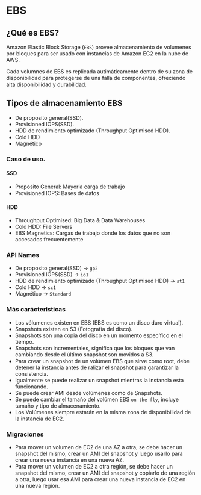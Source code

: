 # EBS

## ¿Qué es EBS?

Amazon Elastic Block Storage (`EBS`) provee almacenamiento de volumenes por bloques para ser usado con instancias de Amazon EC2 en la nube de AWS.

Cada volumnes de EBS es replicada autimáticamente dentro de su zona de disponibilidad para protegerse de una falla de componentes, ofreciendo alta disponibilidad y durabilidad.

## Tipos de almacenamiento EBS

* De proposito general(SSD). 
* Provisioned IOPS(SSD).
* HDD de rendimiento optimizado (Throughput Optimised HDD).
* Cold HDD
* Magnético

### Caso de uso.

#### SSD
* Proposito General: Mayoria carga de trabajo
* Provisioned IOPS: Bases de datos

#### HDD
* Throughput Optimised: Big Data & Data Warehouses
* Cold HDD: File Servers
* EBS Magnetics: Cargas de trabajo donde los datos que no son accesados frecuentemente

### API Names

* De proposito general(SSD) -> `gp2`
* Provisioned IOPS(SSD) -> `io1`
* HDD de rendimiento optimizado (Throughput Optimised HDD) -> `st1`
* Cold HDD -> `sc1`
* Magnético ->  `Standard`

### Más carácteristicas

* Los vólumenes existen en EBS (EBS es como un disco duro virtual).
* Snapshots existen en S3 (Fotografía del disco).
* Snapshots son una copia del disco en un momento específico en el tiempo.
* Snapshots son incrementales, significa que los bloques que van cambiando desde el último snapshot son movidos a S3.
* Para crear un snapshot de un volúmen EBS que sirve como root, debe detener la instancia antes de ralizar el snapshot para garantizar la consistencia.
* Igualmente se puede realizar un snapshot mientras la instancia esta funcionando.
* Se puede crear AMI desde volúmenes como de Snapshots.
* Se puede cambiar el tamaño del volúmen EBS `on the fly`, incluye tamaño y tipo de almacenamiento.
* Los Volúmenes siempre estarán en la misma zona de disponibilidad de la instancia de EC2.

### Migraciones

* Para mover un volumen de EC2 de una AZ a otra, se debe hacer un snapshot del mismo, crear un AMI del snapshot y luego usarlo para crear una nueva instancia en una nueva AZ.
* Para mover un volumen de EC2 a otra región, se debe hacer un snapshot del mismo, crear un AMI del snapshot y copiarlo de una región a otra, luego usar esa AMI para crear una nueva instancia de EC2 en una nueva región.